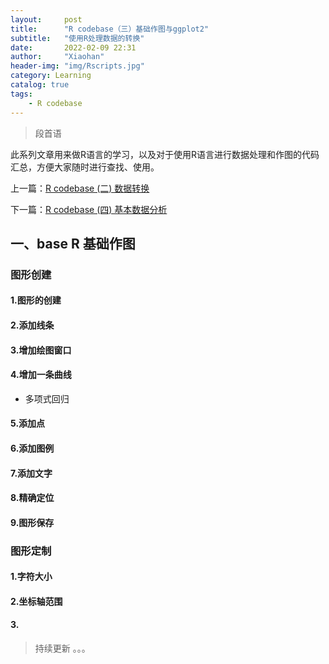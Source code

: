 ```yaml
---
layout:     post
title:      "R codebase（三）基础作图与ggplot2"
subtitle:   "使用R处理数据的转换"
date:       2022-02-09 22:31
author:     "Xiaohan"
header-img: "img/Rscripts.jpg"
category: Learning
catalog: true
tags:
    - R codebase
---
```


> 段首语

此系列文章用来做R语言的学习，以及对于使用R语言进行数据处理和作图的代码汇总，方便大家随时进行查找、使用。

上一篇：[R codebase (二) 数据转换](https://yangxiaohan0120.github.io/learning/2022/02/07/Learning-R-codebase-(二)-数据转换)

下一篇：[R codebase (四) 基本数据分析](https://yangxiaohan0120.github.io/learning/2022/02/07/Learning-R-codebase-(四)-基本数据分析)


## 一、base R 基础作图

### 图形创建

#### 1.图形的创建

#### 2.添加线条

#### 3.增加绘图窗口

#### 4.增加一条曲线

* 多项式回归

#### 5.添加点

#### 6.添加图例

#### 7.添加文字

#### 8.精确定位

#### 9.图形保存

### 图形定制

#### 1.字符大小

#### 2.坐标轴范围

#### 3.


> 持续更新 。。。
